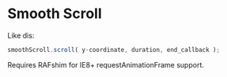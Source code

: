 # Smooth Scroll

Like dis:

```javascript
smoothScroll.scroll( y-coordinate, duration, end_callback );
```

Requires RAFshim for IE8+ requestAnimationFrame support.
